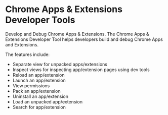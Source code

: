 Chrome Apps & Extensions Developer Tools
========================================

Develop and Debug Chrome Apps & Extensions.
The Chrome Apps & Extensions Developer Tool helps developers build and debug Chrome Apps and Extensions. 

The features include:

- Separate view for unpacked apps/extensions
- Inspect views for inspecting app/extension pages using dev tools
- Reload an app/extension
- Launch an app/extension
- View permissions
- Pack an app/extension
- Uninstall an app/extension
- Load an unpacked app/extension
- Search for app/extension
